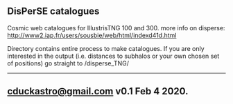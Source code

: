 ## DisPerSE catalogues

Cosmic web catalogues for IllustrisTNG 100 and 300.
more info on disperse: http://www2.iap.fr/users/sousbie/web/html/indexd41d.html 

Directory contains entire process to make catalogues. 
If you are only interested in the output (i.e. distances to subhalos or your own chosen set of positions) go straight to /disperse_TNG/

---
cduckastro@gmail.com
v0.1 Feb 4 2020.
---


